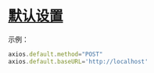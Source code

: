 # [默认设置](https://github.com/axios/axios#config-defaults)

示例：

```js
axios.default.method="POST"
axios.default.baseURL='http://localhost'
```
